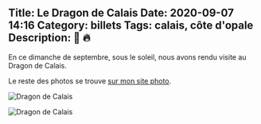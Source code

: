 Title: Le Dragon de Calais
Date: 2020-09-07 14:16
Category: billets
Tags: calais, côte d'opale
Description: 🐲 🔥
---

En ce dimanche de septembre, sous le soleil, nous avons rendu visite au Dragon de Calais.

Le reste des photos se trouve [sur mon site photo](https://photos.loeuillet.org/index.php?/category/740).

![Dragon de Calais]({static}/images/le-dragon-de-calais/3840.jpg#full "Dragon de Calais")

![Dragon de Calais]({static}/images/le-dragon-de-calais/2560.jpg#full "Dragon de Calais")
